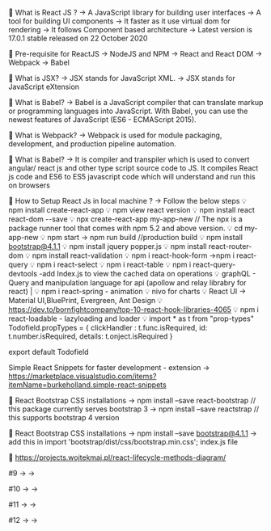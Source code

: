 :high_brightness: What is React JS ? -> A JavaScript library for building user interfaces -> A tool for building UI components -> It faster as it use virtual dom for rendering -> It follows Component based architecture -> Latest version is 17.0.1 stable released on 22 October 2020

:high_brightness: Pre-requisite for ReactJS -> NodeJS and NPM -> React and React DOM -> Webpack -> Babel

:high_brightness: What is JSX? -> JSX stands for JavaScript XML. -> JSX stands for JavaScript eXtension

:high_brightness: What is Babel? -> Babel is a JavaScript compiler that can translate markup or programming languages into JavaScript. With Babel, you can use the newest features of JavaScript (ES6 - ECMAScript 2015).

:high_brightness: What is Webpack? -> Webpack is used for module packaging, development, and production pipeline automation.

:high_brightness: What is Babel? -> It is compiler and transpiler which is used to convert angular/ react js and other type script source code to JS. It compiles React js code and ES6 to ES5 javascript code which will understand and run this on browsers

:high_brightness: How to Setup React Js in local machine ? -> Follow the below steps :bulb: npm install create-react-app :bulb: npm view react version :bulb: npm install react react-dom --save :bulb: npx create-react-app my-app-new // The npx is a package runner tool that comes with npm 5.2 and above version. :bulb: cd my-app-new :bulb: npm start -> npm run build //production build :bulb: npm install bootstrap@4.1.1 :bulb: npm install jquery popper.js :bulb: npm install react-router-dom :bulb: npm install react-validation :bulb: npm i react-hook-form ->npm i react-query
:bulb: npm i react-select :bulb:  npm i react-table :bulb:  npm i react-query-devtools  -add Index.js <ReactQueryDevtools> to view the cached data on operations 
:bulb: graphQL - Query and manipulation language for api (apollow and relay librabry for react) | 
:bulb: npm i react-spring - animation
:bulb: nivo for charts
:bulb: React UI -> Material UI,BluePrint, Evergreen, Ant Design 
:bulb: https://dev.to/bornfightcompany/top-10-react-hook-libraries-4065
:bulb: npm i react-loadable - lazyloading and loader
:bulb: import * as t from "prop-types"
    Todofield.propTypes = {
    clickHandler : t.func.isRequired,
    id: t.number.isRequired,
    details: t.onject.isRequired
    }

export default Todofield
  
Simple React Snippets for faster development - extension
-> https://marketplace.visualstudio.com/items?itemName=burkeholland.simple-react-snippets

:high_brightness: React Bootstrap CSS installations -> npm install –save react-bootstrap // this package currently serves bootstrap 3 -> npm install –save reactstrap // this supports bootstrap 4 version

:high_brightness: React Bootstrap CSS installations -> npm install –save bootstrap@4.1.1 -> add this in import 'bootstrap/dist/css/bootstrap.min.css'; index.js file

:high_brightness: https://projects.wojtekmaj.pl/react-lifecycle-methods-diagram/

#9 -> ->

#10 -> ->

#11 -> ->

#12 -> ->
